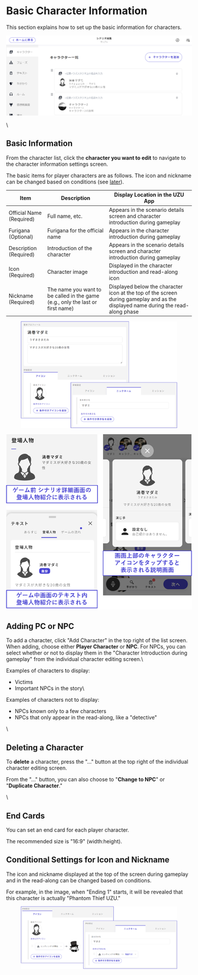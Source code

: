 # Basic Character Information

This section explains how to set up the basic information for characters.

![](../../images/character3.png)

\\

## Basic Information

From the character list, click the **character you want to edit** to navigate to the character information settings screen.

The basic items for player characters are as follows. The icon and nickname can be changed based on conditions (see [later](basic.md#aikonnikkunmuno)).

| Item                     | Description                                                                    | Display Location in the UZU App                                                                                                   |
| ------------------------ | ------------------------------------------------------------------------------ | --------------------------------------------------------------------------------------------------------------------------------- |
| Official Name (Required) | Full name, etc.                                                                | Appears in the scenario details screen and character introduction during gameplay                                                 |
| Furigana (Optional)      | Furigana for the official name                                                 | Appears in the character introduction during gameplay                                                                             |
| Description (Required)   | Introduction of the character                                                  | Appears in the scenario details screen and character introduction during gameplay                                                 |
| Icon (Required)          | Character image                                                                | Displayed in the character introduction and read-along icon                                                                       |
| Nickname (Required)      | The name you want to be called in the game (e.g., only the last or first name) | Displayed below the character icon at the top of the screen during gameplay and as the displayed name during the read-along phase |

<figure><img src="../../.gitbook/assets/image (1) (1) (1) (1) (1) (1).png" alt=""><figcaption></figcaption></figure>

![](../../images/character2.png)

## Adding PC or NPC

To add a character, click "Add Character" in the top right of the list screen. When adding, choose either **Player Character** or **NPC**. For NPCs, you can select whether or not to display them in the "Character Introduction during gameplay" from the individual character editing screen.\\

Examples of characters to display:

- Victims
- Important NPCs in the story\\

Examples of characters not to display:

- NPCs known only to a few characters
- NPCs that only appear in the read-along, like a "detective"

\\

## Deleting a Character

To **delete** a character, press the "..." button at the top right of the individual character editing screen.

From the "..." button, you can also choose to "**Change to NPC**" or "**Duplicate Character**."

\\

## End Cards

You can set an end card for each player character.

The recommended size is "16:9" (width:height).

## Conditional Settings for Icon and Nickname

The icon and nickname displayed at the top of the screen during gameplay and in the read-along can be changed based on conditions.

For example, in the image, when "Ending 1" starts, it will be revealed that this character is actually "Phantom Thief UZU."

<figure><img src="../../.gitbook/assets/image (2) (1) (1).png" alt=""><figcaption></figcaption></figure>
